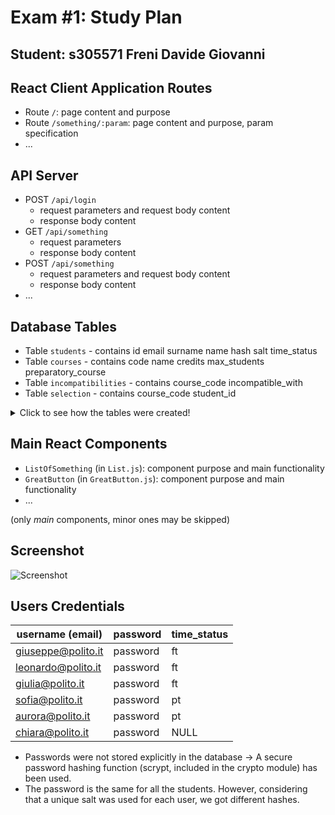 # Exam #1: Study Plan
## Student: s305571 Freni Davide Giovanni 

## React Client Application Routes

- Route `/`: page content and purpose
- Route `/something/:param`: page content and purpose, param specification
- ...

## API Server

- POST `/api/login`
  - request parameters and request body content
  - response body content
- GET `/api/something`
  - request parameters
  - response body content
- POST `/api/something`
  - request parameters and request body content
  - response body content
- ...

## Database Tables

- Table `students` - contains id email surname name hash salt time_status
- Table `courses` - contains code name credits max_students preparatory_course
- Table `incompatibilities` - contains course_code incompatible_with
- Table `selection` - contains course_code student_id


<details>
  <summary>Click to see how the tables were created!</summary>
    CREATE TABLE IF NOT EXISTS "`courses`" (
    "code" TEXT PRIMARY KEY NOT NULL,
    "name" TEXT UNIQUE NOT NULL,
    "credits" INTEGER NOT NULL,
    "max_students" INTEGER,
    "preparatory_course" TEXT,
    FOREIGN KEY (preparatory_course) REFERENCES courses(code)	
    CHECK(
        typeof("code") = "text" AND
        length("code") = 7
    )
);

CREATE TABLE IF NOT EXISTS "`students`" (
    "id" INTEGER PRIMARY KEY AUTOINCREMENT NOT NULL,
    "email" TEXT UNIQUE NOT NULL,
    "surname" TEXT NOT NULL,
    "name" TEXT NOT NULL,
    "hash" TEXT NOT NULL,
    "salt" TEXT UNIQUE NOT NULL,       
    "time_status" TEXT
);

  CREATE TABLE IF NOT EXISTS "`selection`"
(
    "course_code" TEXT NOT NULL,
    "student_id" INTEGER NOT NULL,
    PRIMARY KEY (course_code, student_id),
    FOREIGN KEY(course_code) REFERENCES courses(code),	
    FOREIGN KEY(student_id) REFERENCES students(id)
);

CREATE TABLE IF NOT EXISTS "`incompatibilities`"
(
    "course_code" TEXT NOT NULL,
    "incompatible_with" TEXT NOT NULL,
    PRIMARY KEY (course_code, incompatible_with),
    FOREIGN KEY(course_code) REFERENCES courses(code),	
    FOREIGN KEY(incompatible_with) REFERENCES courses (code)
);

  
</details>

## Main React Components

- `ListOfSomething` (in `List.js`): component purpose and main functionality
- `GreatButton` (in `GreatButton.js`): component purpose and main functionality
- ...

(only _main_ components, minor ones may be skipped)

## Screenshot

![Screenshot](./img/screenshot.jpg)

## Users Credentials

| username (email) | password | time_status |
|------------------|----------|-------------|
| giuseppe@polito.it | password | ft |
| leonardo@polito.it | password | ft |
| giulia@polito.it | password | ft |
| sofia@polito.it | password | pt |
| aurora@polito.it | password | pt |
| chiara@polito.it | password | NULL |

  * Passwords were not stored explicitly in the database -> A secure password hashing function (scrypt, included in the crypto module) has been used.
  * The password is the same for all the students.
However, considering that a unique salt was used for each user, we got different hashes.

